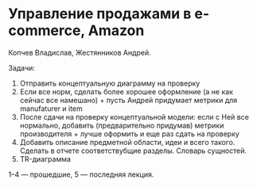 # Управление продажами в e-commerce, Amazon

Копчев Владислав, Жестянников Андрей.

Задачи:
1. Отправить концептуальную диаграмму на проверку
2. Если все норм, сделать более хорошее оформление (а не как сейчас все намешано) + пусть Андрей придумает метрики для manufaturer и item
3. После сдачи на проверку концептуальной модели: если с Ней все нормально, добавить (предварительно придумав) метрики производителя + лучше оформить и еще раз сдать на проверку 
4. Добавить описание предметной области, идеи и всего такого. Сделать в отчете соответствубщие разделы. Словарь сущностей. 
5. TR-диаграмма

1–4 — прошедшие, 5 — последняя лекция.
